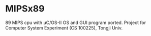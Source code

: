 # MIPSx89
89 MIPS cpu with μC/OS-II OS and GUI program ported. Project for Computer System Experiment (CS 100225), Tongji Univ.
